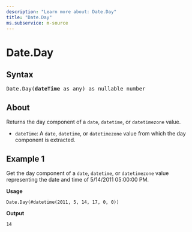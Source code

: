 ```yaml
---
description: "Learn more about: Date.Day"
title: "Date.Day"
ms.subservice: m-source
---
```

# Date.Day

## Syntax

<pre>
Date.Day(<b>dateTime</b> as any) as nullable number
</pre>

## About

Returns the day component of a `date`, `datetime`, or `datetimezone` value.

* `dateTime`: A `date`, `datetime`, or `datetimezone` value from which the day component is extracted.

## Example 1

Get the day component of a `date`, `datetime`, or `datetimezone` value representing the date and time of 5/14/2011 05:00:00 PM.

**Usage**

```powerquery-m
Date.Day(#datetime(2011, 5, 14, 17, 0, 0))
```

**Output**

`14`
